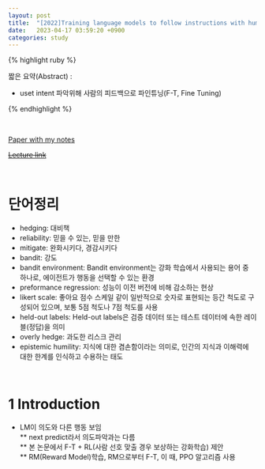 ```yaml
---
layout: post
title:  "[2022]Training language models to follow instructions with human feedback"
date:   2023-04-17 03:59:20 +0900
categories: study
---
```







{% highlight ruby %}


짧은 요약(Abstract) :    
* uset intent 파악위해 사람의 피드백으로 파인튜닝(F-T, Fine Tuning)




{% endhighlight %}  

<br/>


[Paper with my notes](https://drive.google.com/drive/folders/1VRg6Jnv2gBQmxx4kE__NQElIreVw48fy?usp=sharing)  


[~~Lecture link~~]()  

<br/>

# 단어정리  
* hedging: 대비책
* reliability: 믿을 수 있는, 믿을 만한  
* mitigate: 완화시키다, 경감시키다  
* bandit: 강도  
* bandit environment: Bandit environment는 강화 학습에서 사용되는 용어 중 하나로, 에이전트가 행동을 선택할 수 있는 환경  
* preformance regression: 성능이 이전 버전에 비해 감소하는 현상  
* likert scale: 좋아요 점수 스케일 같이 일반적으로 숫자로 표현되는 등간 척도로 구성되어 있으며, 보통 5점 척도나 7점 척도를 사용   
* held-out labels: Held-out labels은 검증 데이터 또는 테스트 데이터에 속한 레이블(정답)을 의미
* overly hedge: 과도한 리스크 관리  
* epistemic humility: 지식에 대한 겸손함이라는 의미로, 인간의 지식과 이해력에 대한 한계를 인식하고 수용하는 태도  





<br/>

# 1 Introduction  
* LM이 의도와 다른 행동 보임  
** next predict라서 의도파악과는 다름  
** 본 논문에서 F-T + RL(사람 선호 맞출 경우 보상하는 강화학습) 제안  
** RM(Reward Model)학습, RM으로부터 F-T, 이 때, PPO 알고리즘 사용  
